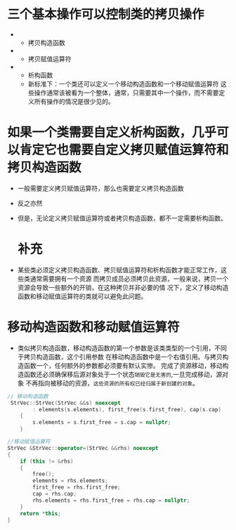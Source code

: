 # 三个基本操作可以控制类的拷贝操作
- * 拷贝构造函数
- * 拷贝赋值运算符
- * 析构函数 
  * 新标准下：一个类还可以定义一个移动构造函数和一个移动赋值运算符
  这些操作通常该被看为一个整体，通常，只需要其中一个操作，而不需要定义所有操作的情况是很少见的。

# 如果一个类需要自定义析构函数，几乎可以肯定它也需要自定义拷贝赋值运算符和拷贝构造函数
- 一般需要定义拷贝赋值运算符，那么也需要定义拷贝构造函数
- 反之亦然
- 但是，无论定义拷贝赋值运算符或者拷贝构造函数，都不一定需要析构函数。
  
  # 补充
- 某些类必须定义拷贝构造函数、拷贝赋值运算符和析构函数才能正常工作，这些类通常需要拥有一个资源
  而拷贝成员必须拷贝此资源，一般来说，拷贝一个资源会导致一些额外的开销，在这种拷贝并非必要的情
  况下，定义了移动构造函数和移动赋值运算符的类就可以避免此问题。

# 移动构造函数和移动赋值运算符
- 类似拷贝构造函数，移动构造函数的第一个参数是该类类型的一个引用，不同于拷贝构造函数，这个引用参数
  在移动构造函数中是一个右值引用。与拷贝构造函数一个，任何额外的参数都必须要有默认实惨。
  完成了资源移动，移动构造函数还必须确保移后源对象处于一个状态`销毁它是无害的`,一旦完成移动，源对象
  不再指向被移动的资源，`这些资源的所有权已经归属于新创建的对象`。
```c++
// 移动构造函数
 StrVec::StrVec(StrVec &&s) noexcept
        : elements(s.elements), first_free(s.first_free), cap(s.cap)
    {
        s.elements = s.first_free = s.cap = nullptr;
    }

//移动赋值运算符
StrVec &StrVec::operator=(StrVec &&rhs) noexcept
{
    if (this != &rhs)
    {
        free();
        elements = rhs.elements;
        first_free = rhs.first_free;
        cap = rhs.cap;
        rhs.elements = rhs.first_free = rhs.cap = nullptr;
    }
    return *this;
}
```